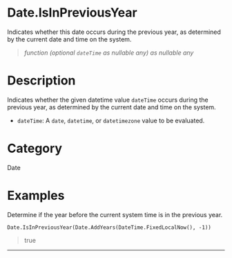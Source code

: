 ﻿# Date.IsInPreviousYear
Indicates whether this date occurs during the previous year, as determined by the current date and time on the system.
> _function (optional <code>dateTime</code> as nullable any) as nullable any_
# Description 
Indicates whether the given datetime value <code>dateTime</code> occurs during the previous year, as determined by the current date and time on the system.
      <ul>
      <li><code>dateTime</code>: A <code>date</code>, <code>datetime</code>, or <code>datetimezone</code> value to be evaluated.</li>
      </ul>
# Category 
Date
# Examples 
Determine if the year before the current system time is in the previous year.
```
Date.IsInPreviousYear(Date.AddYears(DateTime.FixedLocalNow(), -1))
```
> true
***
